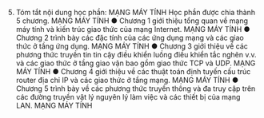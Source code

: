 5. Tóm tắt nội dung học phần: MẠNG MÁY TÍNH
Học phần được chia thành 5 chương. MẠNG MÁY TÍNH
● Chương 1 giới thiệu tổng quan về mạng máy tính và kiến trúc giao thức của mạng Internet. MẠNG MÁY TÍNH
● Chương 2 trình bày các đặc tính của các ứng dụng mạng và các giao thức ở tầng ứng dụng. MẠNG MÁY TÍNH
● Chương 3 giới thiệu về các phương thức truyền tin tin cậy điều khiển luồng điều khiển tắc nghẽn v.v. và các giao thức ở tầng giao vận bao gồm giao thức TCP và UDP. MẠNG MÁY TÍNH
● Chương 4 giới thiệu về các thuật toán định tuyến cấu trúc router địa chỉ IP và các giao thức ở tầng mạng. MẠNG MÁY TÍNH
● Chương 5 trình bày về các phương thức truyền thông và đa truy cập trên các đường truyền vật lý nguyên lý làm việc và các thiết bị của mạng LAN. MẠNG MÁY TÍNH
